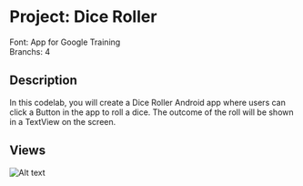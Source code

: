 # Project: Dice Roller<br>

Font: App for Google Training<br>
Branchs: 4

## Description

In this codelab, you will create a Dice Roller Android app where users can click a Button in the app to roll a dice. The outcome of the roll will be shown in a  TextView on the screen.

## Views

![Alt text](https://assets.digitalocean.com/articles/alligator/boo.svg "a title")
